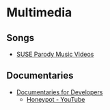 # Multimedia

## Songs

- [SUSE Parody Music Videos](https://www.youtube.com/playlist?list=PL6sYHytyKN2-X93TurF3JptW8qSVm0DzA)

## Documentaries

- [Documentaries for Developers](https://www.youtube.com/watch?v=gmp0istg5xo&list=PLtEPUaeDclku1ECmuN3IsUimHApukWIOf)
  - [Honeypot - YouTube](https://www.youtube.com/@Honeypotio)